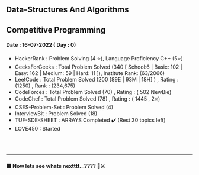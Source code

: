  ## Data-Structures And Algorithms
 ## Competitive Programming

#### Date :  16-07-2022  ( Day : 0)
- HackerRank : Problem Solving (4 ⭐), Language Proficiency C++ (5⭐)
- GeeksForGeeks : Total Problem Solved (340 [ School:6 | Basic: 102 | Easy: 162 | Medium: 59 | Hard: 11 ]), Institute Rank: (63/2066)
- LeetCode : Total Problem Solved (200 [89E | 93M | 18H] ) , Rating : (1250) , Rank : (234,675)
- CodeForces : Total Problem Solved (70) , Rating : ( 502 NewBie)
- CodeChef : Total Problem Solved (78) , Rating : ( 1445 , 2⭐)
- CSES-Problem-Set : Problem Solved (4)
- InterviewBit : Problem Solved (18)
- TUF-SDE-SHEET : ARRAYS Completed ✔️  (Rest 30 topics left)
- LOVE450 : Started




 
<br>
<br>
<hr>


#### 🟥 Now lets see whats nextttt...???? 👀⚔
